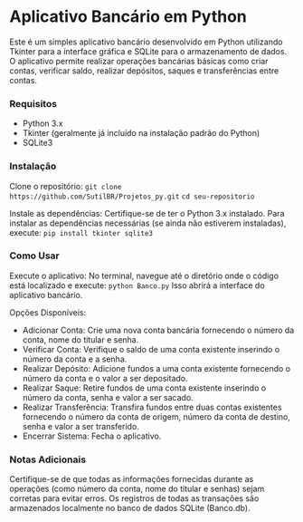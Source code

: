 # Aplicativo Bancário em Python
Este é um simples aplicativo bancário desenvolvido em Python utilizando Tkinter para a interface gráfica e SQLite para o armazenamento de dados. O aplicativo permite realizar operações bancárias básicas como criar contas, verificar saldo, realizar depósitos, saques e transferências entre contas.

### Requisitos
- Python 3.x
- Tkinter (geralmente já incluído na instalação padrão do Python)
- SQLite3

### Instalação
Clone o repositório:
``` git clone https://github.com/SutilBR/Projetos_py.git ```
``` cd seu-repositorio ```

Instale as dependências:
Certifique-se de ter o Python 3.x instalado. Para instalar as dependências necessárias (se ainda não estiverem instaladas), execute:
``` pip install tkinter sqlite3 ```

### Como Usar
Execute o aplicativo:
No terminal, navegue até o diretório onde o código está localizado e execute:
``` python Banco.py ```
Isso abrirá a interface do aplicativo bancário.

Opções Disponíveis:

- Adicionar Conta: Crie uma nova conta bancária fornecendo o número da conta, nome do titular e senha.
- Verificar Conta: Verifique o saldo de uma conta existente inserindo o número da conta e a senha.
- Realizar Depósito: Adicione fundos a uma conta existente fornecendo o número da conta e o valor a ser depositado.
- Realizar Saque: Retire fundos de uma conta existente inserindo o número da conta, senha e valor a ser sacado.
- Realizar Transferência: Transfira fundos entre duas contas existentes fornecendo o número da conta de origem, número da conta de destino, senha e valor a ser transferido.
- Encerrar Sistema: Fecha o aplicativo.

### Notas Adicionais
Certifique-se de que todas as informações fornecidas durante as operações (como número da conta, nome do titular e senhas) sejam corretas para evitar erros.
Os registros de todas as transações são armazenados localmente no banco de dados SQLite (Banco.db).
